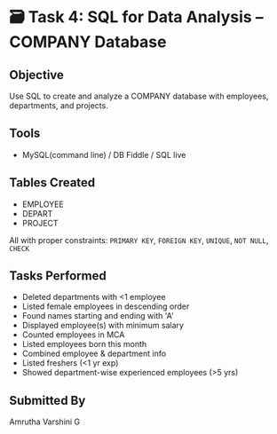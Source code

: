 # 🗃️ Task 4: SQL for Data Analysis – COMPANY Database

## Objective
Use SQL to create and analyze a COMPANY database with employees, departments, and projects.

## Tools
- MySQL(command line) / DB Fiddle / SQL live

## Tables Created
- EMPLOYEE
- DEPART
- PROJECT

All with proper constraints: `PRIMARY KEY`, `FOREIGN KEY`, `UNIQUE`, `NOT NULL`, `CHECK`

## Tasks Performed
- Deleted departments with <1 employee  
- Listed female employees in descending order  
- Found names starting and ending with 'A'  
- Displayed employee(s) with minimum salary   
- Counted employees in MCA  
- Listed employees born this month  
- Combined employee & department info  
- Listed freshers (<1 yr exp)  
- Showed department-wise experienced employees (>5 yrs)

## Submitted By
Amrutha Varshini G
